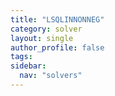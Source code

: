 ```yaml
---
title: "LSQLINNONNEG"
category: solver
layout: single
author_profile: false
tags: 
sidebar:
  nav: "solvers"
---
```

